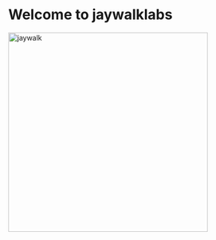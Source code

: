 # Welcome to jaywalklabs

<img width="400" alt="jaywalk" src="https://user-images.githubusercontent.com/4397663/153730518-1784cf67-831d-4ee5-8420-14235f9508b7.png">
